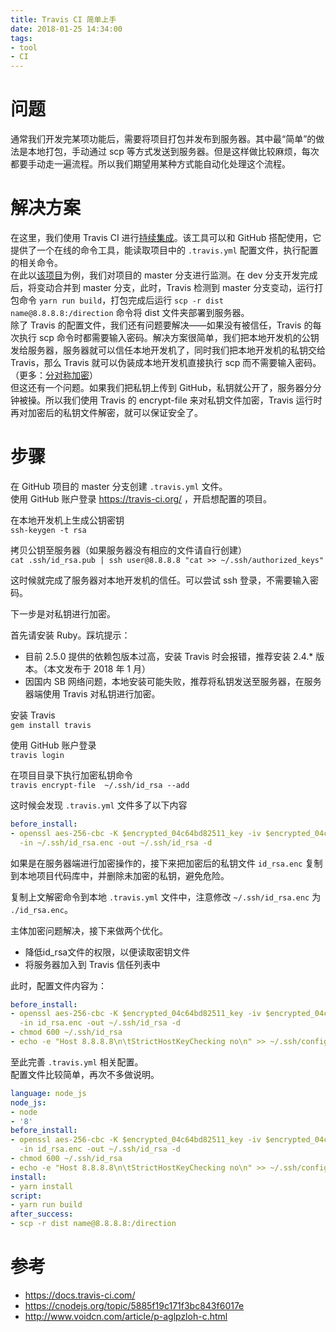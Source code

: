 ```yaml
---
title: Travis CI 简单上手
date: 2018-01-25 14:34:00
tags:
- tool
- CI
---
```


# 问题  
通常我们开发完某项功能后，需要将项目打包并发布到服务器。其中最“简单”的做法是本地打包，手动通过 scp 等方式发送到服务器。但是这样做比较麻烦，每次都要手动走一遍流程。所以我们期望用某种方式能自动化处理这个流程。

# 解决方案  
在这里，我们使用 Travis CI 进行[持续集成](https://zh.wikipedia.org/zh-cn/%E6%8C%81%E7%BA%8C%E6%95%B4%E5%90%88)。该工具可以和 GitHub 搭配使用，它提供了一个在线的命令工具，能读取项目中的 `.travis.yml` 配置文件，执行配置的相关命令。  
在此以[该项目](https://github.com/RalfZhang/vdo)为例，我们对项目的 master 分支进行监测。在 dev 分支开发完成后，将变动合并到 master 分支，此时，Travis 检测到 master 分支变动，运行打包命令 `yarn run build`，打包完成后运行 `scp -r dist name@8.8.8.8:/direction` 命令将 dist 文件夹部署到服务器。  
除了 Travis 的配置文件，我们还有问题要解决——如果没有被信任，Travis 的每次执行 scp 命令时都需要输入密码。解决方案很简单，我们把本地开发机的公钥发给服务器，服务器就可以信任本地开发机了，同时我们把本地开发机的私钥交给 Travis，那么 Travis 就可以伪装成本地开发机直接执行 scp 而不需要输入密码。（更多：[分对称加密](https://zh.wikipedia.org/zh-hans/%E5%85%AC%E5%BC%80%E5%AF%86%E9%92%A5%E5%8A%A0%E5%AF%86)）  
但这还有一个问题。如果我们把私钥上传到 GitHub，私钥就公开了，服务器分分钟被操。所以我们使用 Travis 的 encrypt-file 来对私钥文件加密，Travis 运行时再对加密后的私钥文件解密，就可以保证安全了。  

# 步骤
在 GitHub 项目的 master 分支创建 `.travis.yml` 文件。  
使用 GitHub 账户登录 https://travis-ci.org/ ，开启想配置的项目。

在本地开发机上生成公钥密钥  
`ssh-keygen -t rsa`  

拷贝公钥至服务器（如果服务器没有相应的文件请自行创建）  
`cat .ssh/id_rsa.pub | ssh user@8.8.8.8 "cat >> ~/.ssh/authorized_keys"`  

这时候就完成了服务器对本地开发机的信任。可以尝试 ssh 登录，不需要输入密码。  

下一步是对私钥进行加密。

首先请安装 Ruby。踩坑提示：  
- 目前 2.5.0 提供的依赖包版本过高，安装 Travis 时会报错，推荐安装 2.4.* 版本。（本文发布于 2018 年 1 月）  
- 因国内 SB 网络问题，本地安装可能失败，推荐将私钥发送至服务器，在服务器端使用 Travis 对私钥进行加密。

安装 Travis  
`gem install travis`  

使用 GitHub 账户登录  
`travis login`  

在项目目录下执行加密私钥命令  
`travis encrypt-file  ~/.ssh/id_rsa --add`  

这时候会发现 `.travis.yml` 文件多了以下内容  
```yml
before_install:
- openssl aes-256-cbc -K $encrypted_04c64bd82511_key -iv $encrypted_04c64bd82511_iv
  -in ~/.ssh/id_rsa.enc -out ~/.ssh/id_rsa -d
```

如果是在服务器端进行加密操作的，接下来把加密后的私钥文件 `id_rsa.enc` 复制到本地项目代码库中，并删除未加密的私钥，避免危险。

复制上文解密命令到本地 `.travis.yml` 文件中，注意修改 `~/.ssh/id_rsa.enc` 为 `./id_rsa.enc`。

主体加密问题解决，接下来做两个优化。  
- 降低id_rsa文件的权限，以便读取密钥文件
- 将服务器加入到 Travis 信任列表中  

此时，配置文件内容为：  
```yml
before_install:
- openssl aes-256-cbc -K $encrypted_04c64bd82511_key -iv $encrypted_04c64bd82511_iv
  -in id_rsa.enc -out ~/.ssh/id_rsa -d
- chmod 600 ~/.ssh/id_rsa
- echo -e "Host 8.8.8.8\n\tStrictHostKeyChecking no\n" >> ~/.ssh/config
```

至此完善 `.travis.yml` 相关配置。  
配置文件比较简单，再次不多做说明。
```yml
language: node_js
node_js:
- node
- '8'
before_install:
- openssl aes-256-cbc -K $encrypted_04c64bd82511_key -iv $encrypted_04c64bd82511_iv
  -in id_rsa.enc -out ~/.ssh/id_rsa -d
- chmod 600 ~/.ssh/id_rsa
- echo -e "Host 8.8.8.8\n\tStrictHostKeyChecking no\n" >> ~/.ssh/config
install:
- yarn install
script:
- yarn run build
after_success:
- scp -r dist name@8.8.8.8:/direction
```


# 参考
- https://docs.travis-ci.com/
- https://cnodejs.org/topic/5885f19c171f3bc843f6017e
- http://www.voidcn.com/article/p-aglpzloh-c.html